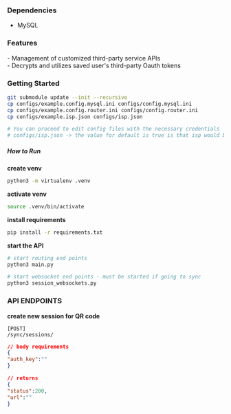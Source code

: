 ### Dependencies
- MySQL

### Features
\- Management of customized third-party service APIs \
\- Decrypts and utilizes saved user's third-party Oauth tokens 

### Getting Started
```bash
git submodule update --init --recursive
cp configs/example.config.mysql.ini configs/config.mysql.ini
cp configs/example.config.router.ini configs/config.router.ini
cp configs/example.isp.json configs/isp.json

# You can proceed to edit config files with the necessary credentials
# configs/isp.json -> the value for default is true is that isp would be the default number for the gateway
```

##### How to Run

__create venv__
```bash
python3 -m virtualenv .venv
```

__activate venv__
```bash
source .venv/bin/activate
```

__install requirements__
```bash
pip install -r requirements.txt
```

__start the API__
```bash
# start routing end points
python3 main.py

# start websocket end points - must be started if going to sync
python3 session_websockets.py
```

### API ENDPOINTS
__create new session for QR code__
```curl
[POST]
/sync/sessions/
```
```json
// body requirements
{
"auth_key":""
}

// returns
{
"status":200,
"url":""
}
```
